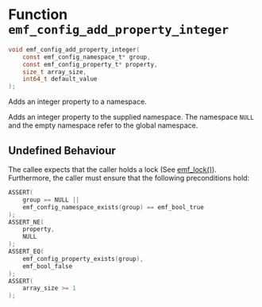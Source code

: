 # Function `emf_config_add_property_integer`

```c
void emf_config_add_property_integer(
    const emf_config_namespace_t* group, 
    const emf_config_property_t* property, 
    size_t array_size, 
    int64_t default_value
);
```

Adds an integer property to a namespace.

Adds an integer property to the supplied namespace. The namespace `NULL` and the empty namespace refer to the global namespace.

## Undefined Behaviour

The callee expects that the caller holds a lock (See [emf_lock()](./fn.emf_lock.md)).  
Furthermore, the caller must ensure that the following preconditions hold:

```c
ASSERT(
    group == NULL ||
    emf_config_namespace_exists(group) == emf_bool_true
);
ASSERT_NE(
    property,
    NULL
);
ASSERT_EQ(
    emf_config_property_exists(group),
    emf_bool_false
);
ASSERT(
    array_size >= 1
);
```
